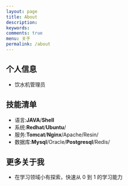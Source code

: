 ```yaml
---
layout: page
title: About
description: 
keywords:
comments: true
menu: 关于
permalink: /about
---
```


## 个人信息

- 饮水机管理员

## 技能清单

- 语言:**JAVA**/**Shell**
- 系统:**Redhat**/**Ubuntu**/
- 服务:**Tomcat**/**Nginx**/Apache/Resin/
- 数据库:**Mysql**/Oracle/**Postgresql**/Redis/

## 更多关于我

- 在学习领域小有探索，快速从 0 到 1 的学习能力